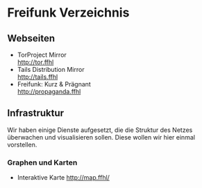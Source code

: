 # Freifunk Verzeichnis

## Webseiten
* TorProject Mirror <br>
  <http://tor.ffhl> 
* Tails Distribution Mirror <br>
  <http://tails.ffhl>
* Freifunk: Kurz & Prägnant <br>
  <http://propaganda.ffhl>


## Infrastruktur

Wir haben einige Dienste aufgesetzt, die die Struktur des Netzes überwachen und visualisieren sollen. Diese wollen wir hier einmal vorstellen.

### Graphen und Karten

 * Interaktive Karte
   <http://map.ffhl/>
